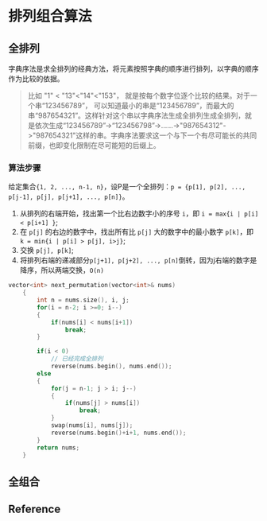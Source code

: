 # 排列组合算法

## 全排列

字典序法是求全排列的经典方法，将元素按照字典的顺序进行排列，以字典的顺序作为比较的依据。

> 比如 "1" < "13"<"14"<"153"， 就是按每个数字位逐个比较的结果。对于一个串“123456789”， 可以知道最小的串是“123456789”，而最大的串“987654321”。这样针对这个串以字典序法生成全排列生成全排列，就是依次生成“123456789”->“123456798”->......->"987654312"->"987654321"这样的串。字典序法要求这一个与下一个有尽可能长的共同前缀，也即变化限制在尽可能短的后缀上。

### 算法步骤

给定集合`{1, 2, ..., n-1, n}`，设P是一个全排列：`p = {p[1], p[2], ..., p[j-1], p[j], p[j+1], ..., p[n]}`。

1. 从排列的右端开始，找出第一个比右边数字小的序号 `i`，即 `i = max{i | p[i] < p[i+1] }`;
2. 在 `p[j]` 的右边的数字中，找出所有比 `p[j]` 大的数字中的最小数字 `p[k]`，即 `k = min{i | p[i] > p[j], i>j}`;
3. 交换 `p[j], p[k]`;
4. 将排列右端的递减部分`p[j+1], p[j+2], ..., p[n]`倒转，因为j右端的数字是降序，所以两端交换，`O(n)`

```C++
vector<int> next_permutation(vector<int>& nums)
    {
        int n = nums.size(), i, j;
        for(i = n-2; i >=0; i--)
        {
            if(nums[i] < nums[i+1])
                break;
        }

        if(i < 0)
            // 已经完成全排列
            reverse(nums.begin(), nums.end());
        else
        {
            for(j = n-1; j > i; j--)
            {
                if(nums[j] > nums[i])
                    break;
            }
            swap(nums[i], nums[j]);
            reverse(nums.begin()+i+1, nums.end());
        }
        return nums;
    }
```

## 全组合

## Reference
